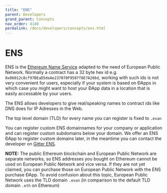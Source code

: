 ```yaml
---
title: "ENS"
parent: Developers
grand_parent: Concepts
nav_order: 4140
permalink: /docs/developers/concepts/ens.html
---
```


# ENS

ENS is the [Ethereum Name Service](https://github.com/ethereum/ens) adapted to the need of European Public Network. Normally a contract has a 32 byte hex id e.g. `0x06012c8cf97BEaD5deAe237070F9587f8E7A266d`, working with such ids is not very convenient for users, especially if your system is based on ÐApps in which case you might want to host your ÐApp data in a location that is easily accessable by your users.

The ENS allows developers to give real/speaking names to contract ids like DNS does for IP Adresses in the Web.

The top level domain (TLD) for every name you can register is fixed to `.evan`

You can register custom ENS domainnames for your company or application and can register custom subdomains below your domain. We offer an ENS ÐApp to register custom domains later, in the meantime you can contact the developer on [Gitter ENS](https://gitter.im/evannetwork/ens).

<!--
TODO: ENS explanation
  - short explanation about lifetime, pricing
  - reference to management DApp (4545_ens-purchase.2do)
-->

**NOTE:** The public Ethereum blockchain and European Public Network are separate networks, so ENS addresses you bought on Ethereum cannot be used on European Public Network and vice versa. If they are not yet claimed, you can purchase those on European Public Network with the ENS purchase ÐApp. <!-- TODO: link -->  To avoid confusion about this topic, European Public Network uses the TLD domain `.evan` (in comparison to the default TLD domain `.eth` on Ethereum)
